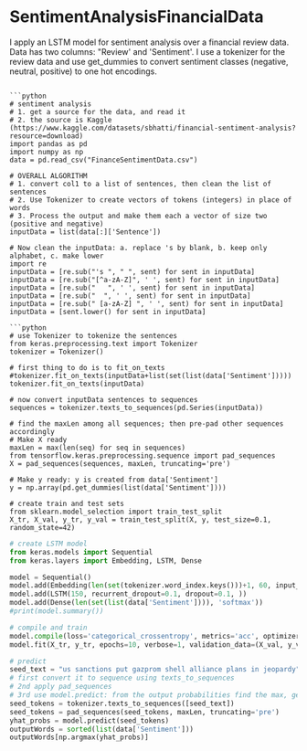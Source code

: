 # SentimentAnalysisFinancialData
I apply an LSTM model for sentiment analysis over a financial review data. Data has two columns: "Review' and 'Sentiment'. I use a tokenizer for the review data and use get_dummies to convert sentiment classes (negative, neutral, positive) to one hot encodings. 
```

```python
# sentiment analysis
# 1. get a source for the data, and read it
# 2. the source is Kaggle (https://www.kaggle.com/datasets/sbhatti/financial-sentiment-analysis?resource=download)
import pandas as pd
import numpy as np
data = pd.read_csv("FinanceSentimentData.csv")

# OVERALL ALGORITHM
# 1. convert col1 to a list of sentences, then clean the list of sentences
# 2. Use Tokenizer to create vectors of tokens (integers) in place of words
# 3. Process the output and make them each a vector of size two (positive and negative)
inputData = list(data[:]['Sentence'])

# Now clean the inputData: a. replace 's by blank, b. keep only alphabet, c. make lower
import re
inputData = [re.sub("'s ", " ", sent) for sent in inputData]
inputData = [re.sub("[^a-zA-Z]", ' ', sent) for sent in inputData]
inputData = [re.sub("   ", ' ', sent) for sent in inputData]
inputData = [re.sub("  ", ' ', sent) for sent in inputData]
inputData = [re.sub(" [a-zA-Z] ", ' ', sent) for sent in inputData]
inputData = [sent.lower() for sent in inputData]

```python
# use Tokenizer to tokenize the sentences
from keras.preprocessing.text import Tokenizer
tokenizer = Tokenizer()

# first thing to do is to fit_on_texts
#tokenizer.fit_on_texts(inputData+list(set(list(data['Sentiment']))))
tokenizer.fit_on_texts(inputData)

# now convert inputData sentences to sequences
sequences = tokenizer.texts_to_sequences(pd.Series(inputData))

# find the maxLen among all sequences; then pre-pad other sequences accordingly
# Make X ready
maxLen = max(len(seq) for seq in sequences)
from tensorflow.keras.preprocessing.sequence import pad_sequences
X = pad_sequences(sequences, maxLen, truncating='pre')

# Make y ready: y is created from data['Sentiment']
y = np.array(pd.get_dummies(list(data['Sentiment'])))

# create train and test sets
from sklearn.model_selection import train_test_split
X_tr, X_val, y_tr, y_val = train_test_split(X, y, test_size=0.1, random_state=42)
```

```python
# create LSTM model
from keras.models import Sequential
from keras.layers import Embedding, LSTM, Dense

model = Sequential()
model.add(Embedding(len(set(tokenizer.word_index.keys()))+1, 60, input_length = maxLen, trainable=True))
model.add(LSTM(150, recurrent_dropout=0.1, dropout=0.1, ))
model.add(Dense(len(set(list(data['Sentiment']))), 'softmax'))
#print(model.summary())

# compile and train
model.compile(loss='categorical_crossentropy', metrics='acc', optimizer='adam')
model.fit(X_tr, y_tr, epochs=10, verbose=1, validation_data=(X_val, y_val))
```

```python
# predict
seed_text = "us sanctions put gazprom shell alliance plans in jeopardy"
# first convert it to sequence using texts_to_sequences
# 2nd apply pad_sequences
# 3rd use model.predict: from the output probabilities find the max, get its index, get its word, print
seed_tokens = tokenizer.texts_to_sequences([seed_text])
seed_tokens = pad_sequences(seed_tokens, maxLen, truncating='pre')
yhat_probs = model.predict(seed_tokens)
outputWords = sorted(list(data['Sentiment']))
outputWords[np.argmax(yhat_probs)]
```
